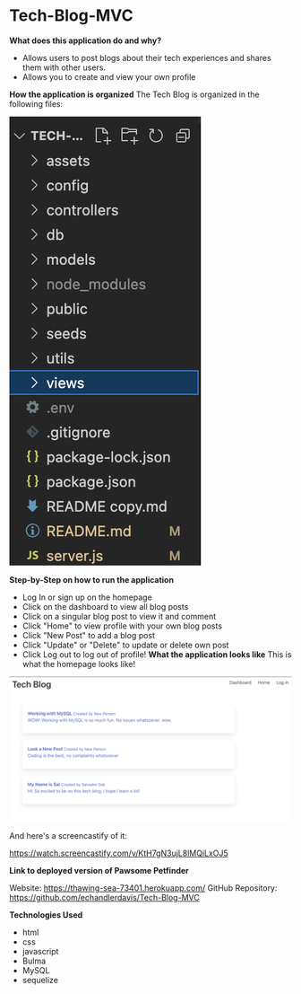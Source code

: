 # Tech-Blog-MVC

 **What does this application do and why?**

* Allows users to post blogs about their tech experiences and shares them with other users. 
* Allows you to create and view your own profile

**How the application is organized**
The Tech Blog is organized in the following files:

![Files](./assets/files.png)

**Step-by-Step on how to run the application**
* Log In or sign up on the homepage
* Click on the dashboard to view all blog posts
* Click on a singular blog post to view it and comment
* Click "Home" to view profile with your own blog posts
* Click "New Post" to add a blog post
* Click "Update" or "Delete" to update or delete own post
* Click Log out to log out of profile!
**What the application looks like**
This is what the homepage looks like!

![Files](./assets/TechBlogHomepage.png)

And here's a screencastify of it:

https://watch.screencastify.com/v/KtH7gN3ujL8lMQiLxOJ5

**Link to deployed version of Pawsome Petfinder**

Website: https://thawing-sea-73401.herokuapp.com/
GitHub Repository: https://github.com/echandlerdavis/Tech-Blog-MVC

**Technologies Used** 

* html
* css
* javascript
* Bulma
* MySQL
* sequelize

